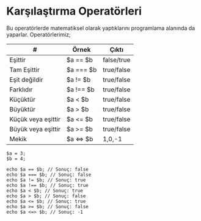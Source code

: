 # Karşılaştırma Operatörleri

Bu operatörlerde matematiksel olarak yaptıklarını programlama alanında da yaparlar. Operatörlerimiz;

| #     	            | Örnek  	    | Çıktı 	    |
|-------------	        |-----------	|------------	|
| Eşittir     	        | $a == $b  	| false/true 	|
| Tam Eşittir 	        | $a === $b 	| true/false 	|
| Eşit değildir	        | $a != $b      | true/false 	|
| Farklıdır	            | $a !== $b     | true/false 	|
| Küçüktür	            | $a < $b       | true/false 	|
| Büyüktür	            | $a > $b       | true/false 	|
| Küçük veya eşittir    | $a <= $b      | true/false 	|
| Büyük veya eşittir 	| $a >= $b      | true/false 	|
| Mekik	           	    | $a <=> $b     | 1,0,-1     	|


```
$a = 3;
$b = 4;

echo $a == $b; // Sonuç: false
echo $a === $b; // Sonuç: false
echo $a != $b; // Sonuç: true
echo $a !== $b; // Sonuç: true
echo $a < $b; // Sonuç: true
echo $a > $b; // Sonuç: false
echo $a <= $b; // Sonuç: true
echo $a >= $b; // Sonuç: false
echo $a <=> $b; // Sonuç: -1

```

